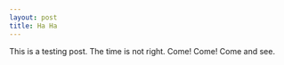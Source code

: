 ```yaml
---
layout: post
title: Ha Ha
---
```

This is a testing post. The time is not right.
Come! Come! Come and see.

